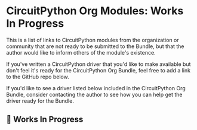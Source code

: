 # CircuitPython Org Modules: Works In Progress

This is a list of links to CircuitPython modules from the organization
or community that are not ready to be submitted to the Bundle, but that
the author would like to inform others of the module's existence.

If you've written a CircuitPython driver that you'd like to make
available but don't feel it's ready for the CircuitPython Org Bundle, 
feel free to add a link to the GitHub repo below. 

If you'd like to see a driver listed below included in the 
CircuitPython Org Bundle, consider contacting the author to 
see how you can help get the driver ready for the Bundle.


## 🚧 Works In Progress
